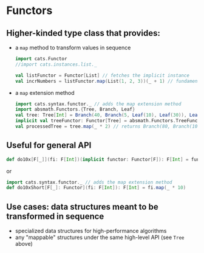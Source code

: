 # Functors

## Higher-kinded type class that provides:
 - a `map` method to transform values in sequence
   ```scala mdoc
   import cats.Functor
   //import cats.instances.list._
   
   val listFunctor = Functor[List] // fetches the implicit instance
   val incrNumbers = listFunctor.map(List(1, 2, 3))(_ + 1) // fundamental method: map
   ```
 - a `map` extension method
   ```scala mdoc
   import cats.syntax.functor._ // adds the map extension method
   import absmath.Functors.{Tree, Branch, Leaf}
   val tree: Tree[Int] = Branch(40, Branch(5, Leaf(10), Leaf(30)), Leaf(20))
   implicit val treeFunctor: Functor[Tree] = absmath.Functors.TreeFunctor // provide an implicit instance
   val processedTree = tree.map(_ * 2) // returns Branch(80, Branch(10, Leaf(20), Leaf(60)), Leaf(40))
   ```

## Useful for general API
```scala mdoc
def do10x[F[_]](fi: F[Int])(implicit functor: Functor[F]): F[Int] = functor.map(fi)(_ * 10)
```
or
```scala mdoc
import cats.syntax.functor._ // adds the map extension method
def do10xShort[F[_]: Functor](fi: F[Int]): F[Int] = fi.map(_ * 10)
```

## Use cases: data structures meant to be transformed in sequence
 - specialized data structures for high-performance algorithms
 - any "mappable" structures under the same high-level API (see `Tree` above)
